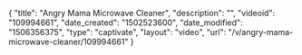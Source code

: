 {
    "title": "Angry Mama Microwave Cleaner",
    "description": "",
    "videoid": "109994661",
    "date_created": "1502523600",
    "date_modified": "1506356375",
    "type": "captivate",
    "layout": "video",
    "url": "\/v\/angry-mama-microwave-cleaner\/109994661"
}
